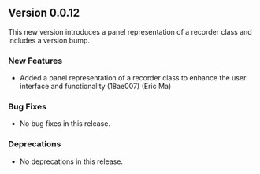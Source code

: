 ## Version 0.0.12

This new version introduces a panel representation of a recorder class and includes a version bump.

### New Features

- Added a panel representation of a recorder class to enhance the user interface and functionality (18ae007) (Eric Ma)

### Bug Fixes

- No bug fixes in this release.

### Deprecations

- No deprecations in this release.
